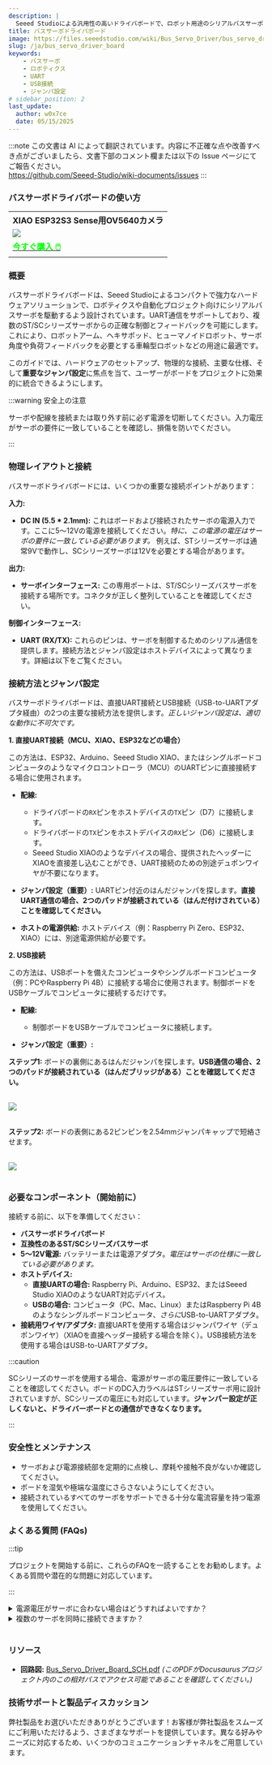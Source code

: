 ```yaml
---
description: |
  Seeed Studioによる汎用性の高いドライバボードで、ロボット用途のシリアルバスサーボを制御するために設計されています。接続方法（USBまたは直接UART）に応じて調整が必要な重要なジャンパ設定を備えています。
title: バスサーボドライバボード
image: https://files.seeedstudio.com/wiki/Bus_Servo_Driver/bus_servo_driver_board_main.webp
slug: /ja/bus_servo_driver_board
keywords:
    - バスサーボ
    - ロボティクス
    - UART
    - USB接続
    - ジャンパ設定
# sidebar_position: 2
last_update:
  author: w0x7ce
  date: 05/15/2025
---
```

:::note
この文書は AI によって翻訳されています。内容に不正確な点や改善すべき点がございましたら、文書下部のコメント欄または以下の Issue ページにてご報告ください。  
https://github.com/Seeed-Studio/wiki-documents/issues
:::

### バスサーボドライバボードの使い方

<div class="table-center">
  <table align="center">
    <tr>
        <th>XIAO ESP32S3 Sense用OV5640カメラ</th>
    </tr>
    <tr>
        <td><div style={{textAlign:'center'}}><img src="https://files.seeedstudio.com/wiki/bus_servo_driver_board/board.jpg" style={{width:250, height:'auto'}}/></div></td>
    </tr>
      <tr>
        <td><div class="get_one_now_container" style={{textAlign: 'center'}}>
          <a class="get_one_now_item" href="https://www.seeedstudio.com/Bus-Servo-Driver-Board-for-XIAO-p-6413.html" target="_blank" rel="noopener noreferrer">
              <strong><span><font color={'FFFFFF'} size={"4"}> 今すぐ購入 🖱️</font></span></strong>
          </a>
      </div></td>
    </tr>
  </table>
</div>


### 概要

バスサーボドライバボードは、Seeed Studioによるコンパクトで強力なハードウェアソリューションで、ロボティクスや自動化プロジェクト向けにシリアルバスサーボを駆動するよう設計されています。UART通信をサポートしており、複数のST/SCシリーズサーボからの正確な制御とフィードバックを可能にします。これにより、ロボットアーム、ヘキサポッド、ヒューマノイドロボット、サーボ角度や負荷フィードバックを必要とする車輪型ロボットなどの用途に最適です。

このガイドでは、ハードウェアのセットアップ、物理的な接続、主要な仕様、そして**重要なジャンパ設定**に焦点を当て、ユーザーがボードをプロジェクトに効果的に統合できるようにします。

:::warning 安全上の注意

サーボや配線を接続または取り外す前に必ず電源を切断してください。入力電圧がサーボの要件に一致していることを確認し、損傷を防いでください。

:::

### 物理レイアウトと接続

バスサーボドライバボードには、いくつかの重要な接続ポイントがあります：

**入力:**

* **DC IN (5.5 * 2.1mm):** これはボードおよび接続されたサーボの電源入力です。ここに5～12Vの電源を接続してください。*特に、この電源の電圧はサーボの要件に一致している必要があります。* 例えば、STシリーズサーボは通常9Vで動作し、SCシリーズサーボは12Vを必要とする場合があります。

**出力:**

* **サーボインターフェース:** この専用ポートは、ST/SCシリーズバスサーボを接続する場所です。コネクタが正しく整列していることを確認してください。

**制御インターフェース:**

* **UART (RX/TX):** これらのピンは、サーボを制御するためのシリアル通信を提供します。接続方法とジャンパ設定はホストデバイスによって異なります。詳細は以下をご覧ください。

### 接続方法とジャンパ設定

バスサーボドライバボードは、直接UART接続とUSB接続（USB-to-UARTアダプタ経由）の2つの主要な接続方法を提供します。*正しいジャンパ設定は、適切な動作に不可欠です。*

**1. 直接UART接続（MCU、XIAO、ESP32などの場合）**

この方法は、ESP32、Arduino、Seeed Studio XIAO、またはシングルボードコンピュータのようなマイクロコントローラ（MCU）のUARTピンに直接接続する場合に使用されます。

* **配線:**
    * ドライバボードの`RX`ピンをホストデバイスの`TX`ピン（D7）に接続します。
    * ドライバボードの`TX`ピンをホストデバイスの`RX`ピン（D6）に接続します。
    * Seeed Studio XIAOのようなデバイスの場合、提供されたヘッダーにXIAOを直接差し込むことができ、UART接続のための別途デュポンワイヤが不要になります。

* **ジャンパ設定（重要）:** UARTピン付近のはんだジャンパを探します。**直接UART通信の場合、2つのパッドが接続されている（はんだ付けされている）ことを確認してください。**

* **ホストの電源供給:** ホストデバイス（例：Raspberry Pi Zero、ESP32、XIAO）には、別途電源供給が必要です。

**2. USB接続**

この方法は、USBポートを備えたコンピュータやシングルボードコンピュータ（例：PCやRaspberry Pi 4B）に接続する場合に使用されます。制御ボードをUSBケーブルでコンピュータに接続するだけです。

* **配線:**
    * 制御ボードをUSBケーブルでコンピュータに接続します。

* **ジャンパ設定（重要）:** 

**ステップ1:** ボードの裏側にあるはんだジャンパを探します。**USB通信の場合、2つのパッドが接続されている（はんだブリッジがある）ことを確認してください。**

<br />
<div style={{ textAlign: 'center' }}>  
    <img   
        src="https://files.seeedstudio.com/wiki/bus_servo_driver_board/change-1.png"   
        style={{   
            width: '400px',   
            height: '400px',   
            borderRadius: '15px',   
            filter: 'drop-shadow(0 4px 15px rgba(0, 0, 0, 0.3))'   
        }}   
    />  
</div>  
<br />

**ステップ2:** ボードの表側にある2ピンピンを2.54mmジャンパキャップで短絡させます。

<br />
<div style={{ textAlign: 'center' }}>  
    <img   
        src="https://files.seeedstudio.com/wiki/bus_servo_driver_board/change-2.png"   
        style={{   
            width: '400px',   
            height: '400px',   
            borderRadius: '15px',   
            filter: 'drop-shadow(0 4px 15px rgba(0, 0, 0, 0.3))'   
        }}   
    />  
</div>  
<br />

### 必要なコンポーネント（開始前に）

接続する前に、以下を準備してください：

* **バスサーボドライバボード**
* **互換性のあるST/SCシリーズバスサーボ**
* **5～12V電源:** バッテリーまたは電源アダプタ。*電圧はサーボの仕様に一致している必要があります。*
* **ホストデバイス:**
    * **直接UARTの場合:** Raspberry Pi、Arduino、ESP32、またはSeeed Studio XIAOのようなUART対応デバイス。
    * **USBの場合:** コンピュータ（PC、Mac、Linux）またはRaspberry Pi 4Bのようなシングルボードコンピュータ、*さらに*USB-to-UARTアダプタ。
* **接続用ワイヤ/アダプタ:** 直接UARTを使用する場合はジャンパワイヤ（デュポンワイヤ）（XIAOを直接ヘッダー接続する場合を除く）。USB接続方法を使用する場合はUSB-to-UARTアダプタ。

:::caution

SCシリーズのサーボを使用する場合、電源がサーボの電圧要件に一致していることを確認してください。ボードのDC入力ラベルはSTシリーズサーボ用に設計されていますが、SCシリーズの電圧にも対応しています。**ジャンパー設定が正しくないと、ドライバーボードとの通信ができなくなります。**

:::

### 安全性とメンテナンス

- サーボおよび電源接続部を定期的に点検し、摩耗や接触不良がないか確認してください。
- ボードを湿気や極端な温度にさらさないようにしてください。
- 接続されているすべてのサーボをサポートできる十分な電流容量を持つ電源を使用してください。

### よくある質問 (FAQs)

:::tip

プロジェクトを開始する前に、これらのFAQを一読することをお勧めします。よくある質問や潜在的な問題に対応しています。

:::

<details>
<summary>電源電圧がサーボに合わない場合はどうすればよいですか？</summary>

ボードやサーボが誤動作したり、損傷を受ける可能性があります。必ず入力電圧をサーボの要件に合わせてください。
</details>

<details>
<summary>複数のサーボを同時に接続できますか？</summary>

はい、複数のサーボをサポートしています。ただし、電源が合計の電流消費量に対応できることを確認してください。

</details> <br/>

### リソース

* **回路図:** [Bus_Servo_Driver_Board_SCH.pdf](https://files.seeedstudio.com/wiki/bus_servo_driver_board/202004237_Servo_Driver_Board_for_Seeed_Studio_XIAO_SCH_PDF_250225.pdf) *(このPDFがDocusaurusプロジェクト内のこの相対パスでアクセス可能であることを確認してください。)*
<!-- * **3Dモデル:** [Bus_Servo_Driver_Board_STEP.stp](Bus_Servo_Driver_Board_STEP.stp) *(このSTEPファイルがDocusaurusプロジェクト内のこの相対パスでアクセス可能であることを確認してください。)* -->

### 技術サポートと製品ディスカッション

弊社製品をお選びいただきありがとうございます！お客様が弊社製品をスムーズにご利用いただけるよう、さまざまなサポートを提供しています。異なる好みやニーズに対応するため、いくつかのコミュニケーションチャネルをご用意しています。

<div class="button_tech_support_container">

<a href="https://forum.seeedstudio.com/" class="button_forum"></a>

<a href="https://www.seeedstudio.com/contacts" class="button_email"></a>

</div>

<div class="button_tech_support_container">

<a href="https://discord.gg/kpY74apCWj" class="button_discord"></a>

<a href="https://github.com/Seeed-Studio/wiki-documents/discussions/69" class="button_discussion"></a>

</div>